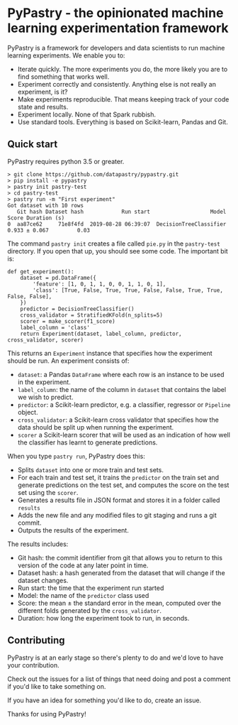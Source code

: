 PyPastry - the opinionated machine learning experimentation framework
=====================================================================

PyPastry is a framework for developers and data scientists to run
machine learning experiments. We enable you to:

 - Iterate quickly. The more experiments you do, the more likely you
   are to find something that works well.
 - Experiment correctly and consistently. Anything else is not really
   an experiment, is it?
 - Make experiments reproducible. That means keeping track of your
   code state and results.
 - Experiment locally. None of that Spark rubbish.
 - Use standard tools. Everything is based on Scikit-learn, Pandas and Git.

Quick start
-----------

PyPastry requires python 3.5 or greater.

    > git clone https://github.com/datapastry/pypastry.git
    > pip install -e pypastry
	> pastry init pastry-test
    > cd pastry-test
    > pastry run -m "First experiment"
    Got dataset with 10 rows
       Git hash Dataset hash            Run start                   Model          Score Duration (s)
    0  aa87ce62     71e8f4fd  2019-08-28 06:39:07  DecisionTreeClassifier  0.933 ± 0.067         0.03

The command `pastry init` creates a file called `pie.py` in the `pastry-test` directory. If you open
that up, you should see some code. The important bit is:

    def get_experiment():
        dataset = pd.DataFrame({
            'feature': [1, 0, 1, 1, 0, 0, 1, 1, 0, 1],
            'class': [True, False, True, True, False, False, True, True, False, False],
        })
        predictor = DecisionTreeClassifier()
        cross_validator = StratifiedKFold(n_splits=5)
        scorer = make_scorer(f1_score)
        label_column = 'class'
        return Experiment(dataset, label_column, predictor, cross_validator, scorer)

This returns an `Experiment` instance that specifies how the experiment should be run. An experiment
consists of:
 - `dataset`: a Pandas `DataFrame` where each row is an instance to be used in the experiment.
 - `label_column`: the name of the column in `dataset` that contains the label we wish to predict.
 - `predictor`: a Scikit-learn predictor, e.g. a classifier, regressor or `Pipeline` object.
 - `cross_validator`: a Scikit-learn cross validator that specifies how the data should be split
   up when running the experiment.
 - `scorer` a Scikit-learn scorer that will be used as an indication of how well the classifier has
   learnt to generate predictions.

When you type `pastry run`, PyPastry does this:
 - Splits `dataset` into one or more train and test sets.
 - For each train and test set, it trains the `predictor` on the train set and generate predictions
   on the test set, and computes the score on the test set using the `scorer`.
 - Generates a results file in JSON format and stores it in a folder called `results`
 - Adds the new file and any modified files to git staging and runs a git commit.
 - Outputs the results of the experiment.

The results includes:
 - Git hash: the commit identifier from git that allows you to return to this version of the code
   at any later point in time.
 - Dataset hash: a hash generated from the dataset that will change if the dataset changes.
 - Run start: the time that the experiment run started
 - Model: the name of the `predictor` class used
 - Score: the mean ± the standard error in the mean, computed over the different folds generated
   by the `cross_validator`.
 - Duration: how long the experiment took to run, in seconds.

Contributing
------------

PyPastry is at an early stage so there's plenty to do and we'd love to have your contribution.

Check out the issues for a list of things that need doing and post a comment if you'd like to take
something on.

If you have an idea for something you'd like to do, create an issue.

Thanks for using PyPastry!
